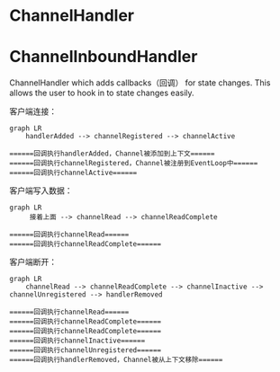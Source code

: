 # ChannelHandler

# ChannelInboundHandler

ChannelHandler which adds callbacks（回调） for state changes. This allows the user to hook in to state changes easily.

客户端连接：

~~~mermaid
graph LR
	handlerAdded --> channelRegistered --> channelActive
~~~

~~~
======回调执行handlerAdded，Channel被添加到上下文======
======回调执行channelRegistered，Channel被注册到EventLoop中======
======回调执行channelActive======
~~~

客户端写入数据：

~~~mermaid
graph LR
	 接着上面 --> channelRead --> channelReadComplete
~~~

~~~
======回调执行channelRead======
======回调执行channelReadComplete======
~~~

客户端断开：

~~~mermaid
graph LR
	channelRead --> channelReadComplete --> channelInactive --> channelUnregistered --> handlerRemoved
~~~

~~~
======回调执行channelRead======
======回调执行channelReadComplete======
======回调执行channelReadComplete======
======回调执行channelInactive======
======回调执行channelUnregistered======
======回调执行handlerRemoved，Channel被从上下文移除======
~~~







